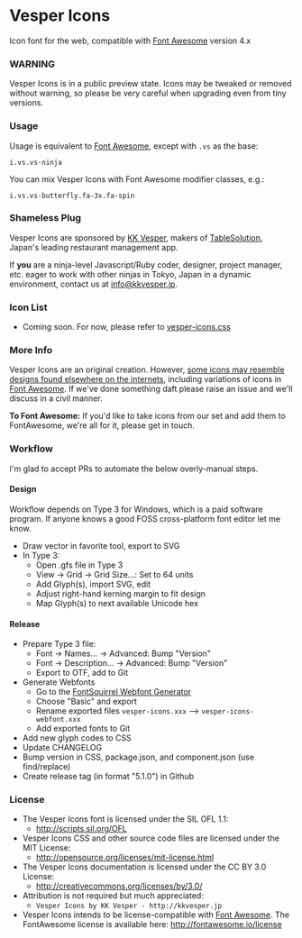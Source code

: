 # Vesper Icons

Icon font for the web, compatible with [Font Awesome](http://fontawesome.io/) version 4.x


### WARNING

Vesper Icons is in a public preview state. Icons may be tweaked or removed without warning,
so please be very careful when upgrading even from tiny versions.


### Usage

Usage is equivalent to [Font Awesome](http://fontawesome.io/), except with `.vs` as the base:

```
i.vs.vs-ninja
```

You can mix Vesper Icons with Font Awesome modifier classes, e.g.:

```
i.vs.vs-butterfly.fa-3x.fa-spin
```


### Shameless Plug

Vesper Icons are sponsored by [KK Vesper](http://kkvesper.jp/),
makers of [TableSolution](http://www.tablesolution.com/),
Japan's leading restaurant management app.

If **you** are a ninja-level Javascript/Ruby coder, designer, project manager, etc.
eager to work with other ninjas in Tokyo, Japan in a dynamic environment, contact us
at info@kkvesper.jp.


### Icon List

* Coming soon. For now, please refer to [vesper-icons.css](https://github.com/kkvesper/vesper-icons/blob/master/css/vesper-icons.css)


### More Info

Vesper Icons are an original creation. However, [some icons may resemble designs found elsewhere
on the internets](http://www.hanselman.com/blog/ThereIsOnlyOneCloudIconInTheEntireUniverse.aspx),
including variations of icons in [Font Awesome](http://fontawesome.io/). If we've done something daft please raise an issue
and we'll discuss in a civil manner.

**To Font Awesome:** If you'd like to take icons from our set and add them to FontAwesome,
we're all for it, please get in touch.


### Workflow

I'm glad to accept PRs to automate the below overly-manual steps.

#### Design

Workflow depends on Type 3 for Windows, which is a paid software program. If anyone knows a good FOSS cross-platform font editor let me know.

- Draw vector in favorite tool, export to SVG
- In Type 3:
   - Open .gfs file in Type 3
   - View -> Grid -> Grid Size...: Set to 64 units
   - Add Glyph(s), import SVG, edit
   - Adjust right-hand kerning margin to fit design
   - Map Glyph(s) to next available Unicode hex

#### Release

- Prepare Type 3 file:
   - Font -> Names... -> Advanced: Bump "Version"
   - Font -> Description... -> Advanced: Bump "Version"
   - Export to OTF, add to Git
- Generate Webfonts
   - Go to the [FontSquirrel Webfont Generator](http://www.fontsquirrel.com/tools/webfont-generator)
   - Choose "Basic" and export
   - Rename exported files `vesper-icons.xxx` --> `vesper-icons-webfont.xxx`
   - Add exported fonts to Git
- Add new glyph codes to CSS
- Update CHANGELOG
- Bump version in CSS, package.json, and component.json (use find/replace)
- Create release tag (in format "5.1.0") in Github


### License

- The Vesper Icons font is licensed under the SIL OFL 1.1:
  - http://scripts.sil.org/OFL
- Vesper Icons CSS and other source code files are licensed under the MIT License:
  - http://opensource.org/licenses/mit-license.html
- The Vesper Icons documentation is licensed under the CC BY 3.0 License:
  - http://creativecommons.org/licenses/by/3.0/
- Attribution is not required but much appreciated:
  - `Vesper Icons by KK Vesper - http://kkvesper.jp`
- Vesper Icons intends to be license-compatible with [Font Awesome](http://fontawesome.io/). The FontAwesome license is available here: http://fontawesome.io/license
